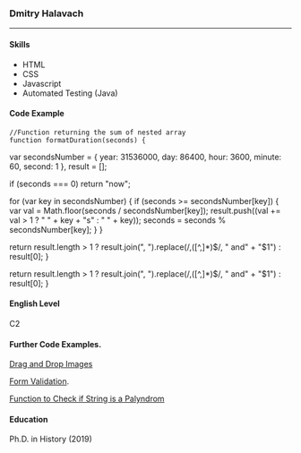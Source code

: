 ### Dmitry Halavach

---

#### Skills

- HTML
- CSS
- Javascript
- Automated Testing (Java)

#### Code Example

    //Function returning the sum of nested array
    function formatDuration(seconds) {

var secondsNumber = { year: 31536000, day: 86400, hour: 3600, minute: 60, second: 1 },
result = [];

if (seconds === 0) return "now";

for (var key in secondsNumber) {
if (seconds >= secondsNumber[key]) {
var val = Math.floor(seconds / secondsNumber[key]);
result.push((val += val > 1 ? " " + key + "s" : " " + key));
seconds = seconds % secondsNumber[key];
}
}

return result.length > 1
? result.join(", ").replace(/,([^,]\*)$/, " and" + "$1")
: result[0];
}

return result.length > 1
? result.join(", ").replace(/,([^,]\*)$/, " and" + "$1")
: result[0];
}

#### English Level

C2

#### Further Code Examples.

[Drag and Drop Images](https://replit.com/@DmitryHalavach/drag-and-drop#index.html)

[Form Validation](https://replit.com/@DmitryHalavach/form-validation#index.html).

[Function to Check if String is a Palyndrom](https://replit.com/@DmitryHalavach/palindrom-no-recursion#script.js)

#### Education

Ph.D. in History (2019)
